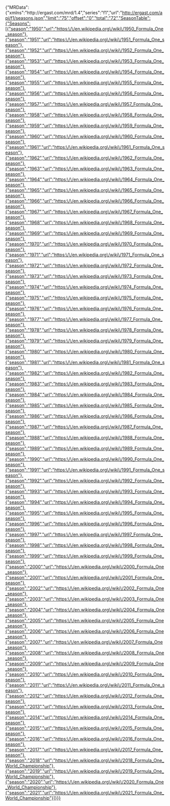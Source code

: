 {"MRData":{"xmlns":"http:\/\/ergast.com\/mrd\/1.4","series":"f1","url":"http://ergast.com/api/f1/seasons.json","limit":"75","offset":"0","total":"72","SeasonTable":{"Seasons":[{"season":"1950","url":"https:\/\/en.wikipedia.org\/wiki\/1950_Formula_One_season"},{"season":"1951","url":"https:\/\/en.wikipedia.org\/wiki\/1951_Formula_One_season"},{"season":"1952","url":"https:\/\/en.wikipedia.org\/wiki\/1952_Formula_One_season"},{"season":"1953","url":"https:\/\/en.wikipedia.org\/wiki\/1953_Formula_One_season"},{"season":"1954","url":"https:\/\/en.wikipedia.org\/wiki\/1954_Formula_One_season"},{"season":"1955","url":"https:\/\/en.wikipedia.org\/wiki\/1955_Formula_One_season"},{"season":"1956","url":"https:\/\/en.wikipedia.org\/wiki\/1956_Formula_One_season"},{"season":"1957","url":"https:\/\/en.wikipedia.org\/wiki\/1957_Formula_One_season"},{"season":"1958","url":"https:\/\/en.wikipedia.org\/wiki\/1958_Formula_One_season"},{"season":"1959","url":"https:\/\/en.wikipedia.org\/wiki\/1959_Formula_One_season"},{"season":"1960","url":"https:\/\/en.wikipedia.org\/wiki\/1960_Formula_One_season"},{"season":"1961","url":"https:\/\/en.wikipedia.org\/wiki\/1961_Formula_One_season"},{"season":"1962","url":"https:\/\/en.wikipedia.org\/wiki\/1962_Formula_One_season"},{"season":"1963","url":"https:\/\/en.wikipedia.org\/wiki\/1963_Formula_One_season"},{"season":"1964","url":"https:\/\/en.wikipedia.org\/wiki\/1964_Formula_One_season"},{"season":"1965","url":"https:\/\/en.wikipedia.org\/wiki\/1965_Formula_One_season"},{"season":"1966","url":"https:\/\/en.wikipedia.org\/wiki\/1966_Formula_One_season"},{"season":"1967","url":"https:\/\/en.wikipedia.org\/wiki\/1967_Formula_One_season"},{"season":"1968","url":"https:\/\/en.wikipedia.org\/wiki\/1968_Formula_One_season"},{"season":"1969","url":"https:\/\/en.wikipedia.org\/wiki\/1969_Formula_One_season"},{"season":"1970","url":"https:\/\/en.wikipedia.org\/wiki\/1970_Formula_One_season"},{"season":"1971","url":"https:\/\/en.wikipedia.org\/wiki\/1971_Formula_One_season"},{"season":"1972","url":"https:\/\/en.wikipedia.org\/wiki\/1972_Formula_One_season"},{"season":"1973","url":"https:\/\/en.wikipedia.org\/wiki\/1973_Formula_One_season"},{"season":"1974","url":"https:\/\/en.wikipedia.org\/wiki\/1974_Formula_One_season"},{"season":"1975","url":"https:\/\/en.wikipedia.org\/wiki\/1975_Formula_One_season"},{"season":"1976","url":"https:\/\/en.wikipedia.org\/wiki\/1976_Formula_One_season"},{"season":"1977","url":"https:\/\/en.wikipedia.org\/wiki\/1977_Formula_One_season"},{"season":"1978","url":"https:\/\/en.wikipedia.org\/wiki\/1978_Formula_One_season"},{"season":"1979","url":"https:\/\/en.wikipedia.org\/wiki\/1979_Formula_One_season"},{"season":"1980","url":"https:\/\/en.wikipedia.org\/wiki\/1980_Formula_One_season"},{"season":"1981","url":"https:\/\/en.wikipedia.org\/wiki\/1981_Formula_One_season"},{"season":"1982","url":"https:\/\/en.wikipedia.org\/wiki\/1982_Formula_One_season"},{"season":"1983","url":"https:\/\/en.wikipedia.org\/wiki\/1983_Formula_One_season"},{"season":"1984","url":"https:\/\/en.wikipedia.org\/wiki\/1984_Formula_One_season"},{"season":"1985","url":"https:\/\/en.wikipedia.org\/wiki\/1985_Formula_One_season"},{"season":"1986","url":"https:\/\/en.wikipedia.org\/wiki\/1986_Formula_One_season"},{"season":"1987","url":"https:\/\/en.wikipedia.org\/wiki\/1987_Formula_One_season"},{"season":"1988","url":"https:\/\/en.wikipedia.org\/wiki\/1988_Formula_One_season"},{"season":"1989","url":"https:\/\/en.wikipedia.org\/wiki\/1989_Formula_One_season"},{"season":"1990","url":"https:\/\/en.wikipedia.org\/wiki\/1990_Formula_One_season"},{"season":"1991","url":"https:\/\/en.wikipedia.org\/wiki\/1991_Formula_One_season"},{"season":"1992","url":"https:\/\/en.wikipedia.org\/wiki\/1992_Formula_One_season"},{"season":"1993","url":"https:\/\/en.wikipedia.org\/wiki\/1993_Formula_One_season"},{"season":"1994","url":"https:\/\/en.wikipedia.org\/wiki\/1994_Formula_One_season"},{"season":"1995","url":"https:\/\/en.wikipedia.org\/wiki\/1995_Formula_One_season"},{"season":"1996","url":"https:\/\/en.wikipedia.org\/wiki\/1996_Formula_One_season"},{"season":"1997","url":"https:\/\/en.wikipedia.org\/wiki\/1997_Formula_One_season"},{"season":"1998","url":"https:\/\/en.wikipedia.org\/wiki\/1998_Formula_One_season"},{"season":"1999","url":"https:\/\/en.wikipedia.org\/wiki\/1999_Formula_One_season"},{"season":"2000","url":"https:\/\/en.wikipedia.org\/wiki\/2000_Formula_One_season"},{"season":"2001","url":"https:\/\/en.wikipedia.org\/wiki\/2001_Formula_One_season"},{"season":"2002","url":"https:\/\/en.wikipedia.org\/wiki\/2002_Formula_One_season"},{"season":"2003","url":"https:\/\/en.wikipedia.org\/wiki\/2003_Formula_One_season"},{"season":"2004","url":"https:\/\/en.wikipedia.org\/wiki\/2004_Formula_One_season"},{"season":"2005","url":"https:\/\/en.wikipedia.org\/wiki\/2005_Formula_One_season"},{"season":"2006","url":"https:\/\/en.wikipedia.org\/wiki\/2006_Formula_One_season"},{"season":"2007","url":"https:\/\/en.wikipedia.org\/wiki\/2007_Formula_One_season"},{"season":"2008","url":"https:\/\/en.wikipedia.org\/wiki\/2008_Formula_One_season"},{"season":"2009","url":"https:\/\/en.wikipedia.org\/wiki\/2009_Formula_One_season"},{"season":"2010","url":"https:\/\/en.wikipedia.org\/wiki\/2010_Formula_One_season"},{"season":"2011","url":"https:\/\/en.wikipedia.org\/wiki\/2011_Formula_One_season"},{"season":"2012","url":"https:\/\/en.wikipedia.org\/wiki\/2012_Formula_One_season"},{"season":"2013","url":"https:\/\/en.wikipedia.org\/wiki\/2013_Formula_One_season"},{"season":"2014","url":"https:\/\/en.wikipedia.org\/wiki\/2014_Formula_One_season"},{"season":"2015","url":"https:\/\/en.wikipedia.org\/wiki\/2015_Formula_One_season"},{"season":"2016","url":"https:\/\/en.wikipedia.org\/wiki\/2016_Formula_One_season"},{"season":"2017","url":"https:\/\/en.wikipedia.org\/wiki\/2017_Formula_One_season"},{"season":"2018","url":"https:\/\/en.wikipedia.org\/wiki\/2018_Formula_One_World_Championship"},{"season":"2019","url":"https:\/\/en.wikipedia.org\/wiki\/2019_Formula_One_World_Championship"},{"season":"2020","url":"https:\/\/en.wikipedia.org\/wiki\/2020_Formula_One_World_Championship"},{"season":"2021","url":"https:\/\/en.wikipedia.org\/wiki\/2021_Formula_One_World_Championship"}]}}}